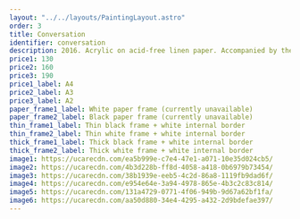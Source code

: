 ```yaml
---
layout: "../../layouts/PaintingLayout.astro"
order: 3
title: Conversation
identifier: conversation
description: 2016. Acrylic on acid-free linen paper. Accompanied by the recorded conversations with Krishnamurti.
price1: 130
price2: 160
price3: 190
price1_label: A4
price2_label: A3
price3_label: A2
paper_frame1_label: White paper frame (currently unavailable)
paper_frame2_label: Black paper frame (currently unavailable)
thin_frame1_label: Thin black frame + white internal border
thin_frame2_label: Thin white frame + white internal border
thick_frame1_label: Thick black frame + white internal border
thick_frame2_label: Thick white frame + white internal border
image1: https://ucarecdn.com/ea5b999e-c7e4-47e1-a071-10e35d024cb5/
image2: https://ucarecdn.com/4b3d228b-ff8d-4058-a418-0b6979b73454/
image3: https://ucarecdn.com/38b1939e-eeb5-4c2d-86a8-1119fb9dad6f/
image4: https://ucarecdn.com/e954e64e-3a94-4978-865e-4b3c2c83c814/
image5: https://ucarecdn.com/131a4729-0771-4f06-949b-9d67a62bf1fa/
image6: https://ucarecdn.com/aa50d880-34e4-4295-a432-2d9bdefae397/
---
```

